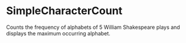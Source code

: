 # SimpleCharacterCount
Counts the frequency of alphabets of 5 William Shakespeare plays and displays the maximum occurring alphabet.
